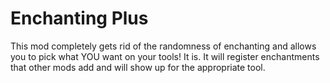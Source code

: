 Enchanting Plus
===============
This mod completely gets rid of the randomness of enchanting and allows you to pick what YOU want on your tools!
 It is. It will register enchantments that other mods add and will show up for the appropriate tool.